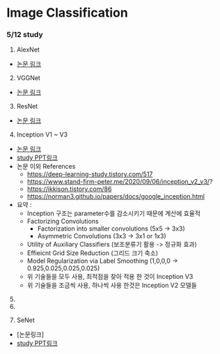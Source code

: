 # Image Classification

### 5/12 study
1. AlexNet
- [논문 링크](https://www.nvidia.cn/content/tesla/pdf/machine-learning/imagenet-classification-with-deep-convolutional-nn.pdf)

2. VGGNet
- [논문 링크](https://arxiv.org/abs/1409.1556)

3. ResNet
- [논문 링크](https://arxiv.org/abs/1512.03385)

4. Inception V1 ~ V3
  - [논문 링크](https://arxiv.org/abs/1512.00567)
  - [study PPT링크](https://docs.google.com/presentation/d/197SMZgEppGqs4sU3dC4gjvAoTdzxLs1eYOAYVLXEba4/edit?usp=sharing)
  - 논문 이외 References
    - https://deep-learning-study.tistory.com/517
    - https://www.stand-firm-peter.me/2020/09/06/inception_v2_v3/?
    - https://ikkison.tistory.com/86
    - https://norman3.github.io/papers/docs/google_inception.html
  - 요약 : 
    - Inception 구조는 parameter수를 감소시키기 때문에 계산에 효율적
    - Factorizing Convolutions
      - Factorization into smaller convolutions (5x5 -> 3x3)
      - Asymmetric Convolutions (3x3 -> 3x1 or 1x3)
    - Utility of Auxiliary Classifiers (보조분류기 활용 -> 정규화 효과)
    - Effieicnt Grid Size Reduction (그리드 크기 축소)
    - Model Regularization via Label Smoothing (1,0,0,0 -> 0.925,0.025,0.025,0.025)
    - 위 기술들을 모두 사용, 최적점을 찾아 적용 한 것이 Inception V3
    - 위 기술들을 조금씩 사용, 하나씩 사용 한것은 Inception V2 모델들

5.

6.

7. SeNet
- [논문링크]
- [study PPT링크](https://docs.google.com/presentation/d/18RblST2lA_6EuKZqCC82yoHAgLc-ZI-1fqXAFn0fqKg/edit?usp=sharing)
